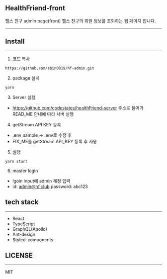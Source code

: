 ## HealthFriend-front

헬스 친구 admin page(front)
헬스 친구의 회원 정보를 조회하는 웹 페이지 입니다.

---

## Install

---

1. 코드 복사

```
https://github.com/sbin0819/hf-admin.git
```

2. package 설치

```
yarn
```

3. Server 실행

- https://github.com/codestates/healthFriend-server 주소로 들어가 READ_ME 안내에 따라 서버 실행

4. getStream API KEY 등록

- .env_sample -> .env로 수정 후
- FIX_ME를 getStream API_KEY 등록 후 사용

5. 실행

```
yarn start
```

6. master login

- lgoin input에 admin 계정 입력
- id: admin@hf.club password: abc123

## tech stack

---

- React
- TypeScript
- GraphQL(Apollo)
- Ant-design
- Styled-components

## LICENSE

---

MIT
